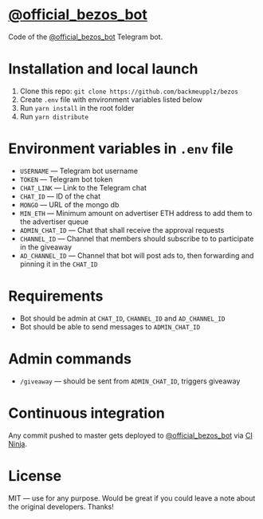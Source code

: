 # [@official_bezos_bot](https://t.me/official_bezos_bot)
Code of the [@official_bezos_bot](https://t.me/official_bezos_bot) Telegram bot.
# Installation and local launch
1. Clone this repo: `git clone https://github.com/backmeupplz/bezos`
2. Create `.env` file with environment variables listed below
3. Run `yarn install` in the root folder
4. Run `yarn distribute`
# Environment variables in `.env` file
* `USERNAME` — Telegram bot username
* `TOKEN` — Telegram bot token
* `CHAT_LINK` — Link to the Telegram chat
* `CHAT_ID` — ID of the chat
* `MONGO` — URL of the mongo db
* `MIN_ETH` — Minimum amount on advertiser ETH address to add them to the advertiser queue
* `ADMIN_CHAT_ID` — Chat that shall receive the approval requests
* `CHANNEL_ID` — Channel that members should subscribe to to participate in the giveaway
* `AD_CHANNEL_ID` — Channel that bot will post ads to, then forwarding and pinning it in the `CHAT_ID`
# Requirements
* Bot should be admin at `CHAT_ID`, `CHANNEL_ID` and `AD_CHANNEL_ID`
* Bot should be able to send messages to `ADMIN_CHAT_ID`
# Admin commands
* `/giveaway` — should be sent from `ADMIN_CHAT_ID`, triggers giveaway
# Continuous integration
Any commit pushed to master gets deployed to [@official_bezos_bot](https://t.me/official_bezos_bot) via [CI Ninja](https://github.com/backmeupplz/ci-ninja).
# License
MIT — use for any purpose. Would be great if you could leave a note about the original developers. Thanks!